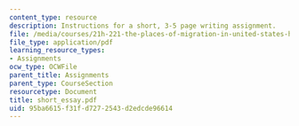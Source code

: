 ```yaml
---
content_type: resource
description: Instructions for a short, 3-5 page writing assignment.
file: /media/courses/21h-221-the-places-of-migration-in-united-states-history-fall-2006/95ba6615f31fd7272543d2edcde96614_short_essay.pdf
file_type: application/pdf
learning_resource_types:
- Assignments
ocw_type: OCWFile
parent_title: Assignments
parent_type: CourseSection
resourcetype: Document
title: short_essay.pdf
uid: 95ba6615-f31f-d727-2543-d2edcde96614
---
```

